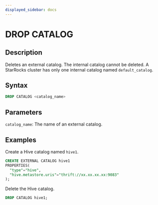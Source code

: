 ```yaml
---
displayed_sidebar: docs
---
```


# DROP CATALOG

## Description

Deletes an external catalog. The internal catalog cannot be deleted. A StarRocks cluster has only one internal catalog named `default_catalog`.

## Syntax

```SQL
DROP CATALOG <catalog_name>
```

## Parameters

`catalog_name`: The name of an external catalog.

## Examples

Create a Hive catalog named `hive1`.

```SQL
CREATE EXTERNAL CATALOG hive1
PROPERTIES(
  "type"="hive", 
  "hive.metastore.uris"="thrift://xx.xx.xx.xx:9083"
);
```

Delete the Hive catalog.

```SQL
DROP CATALOG hive1;
```
